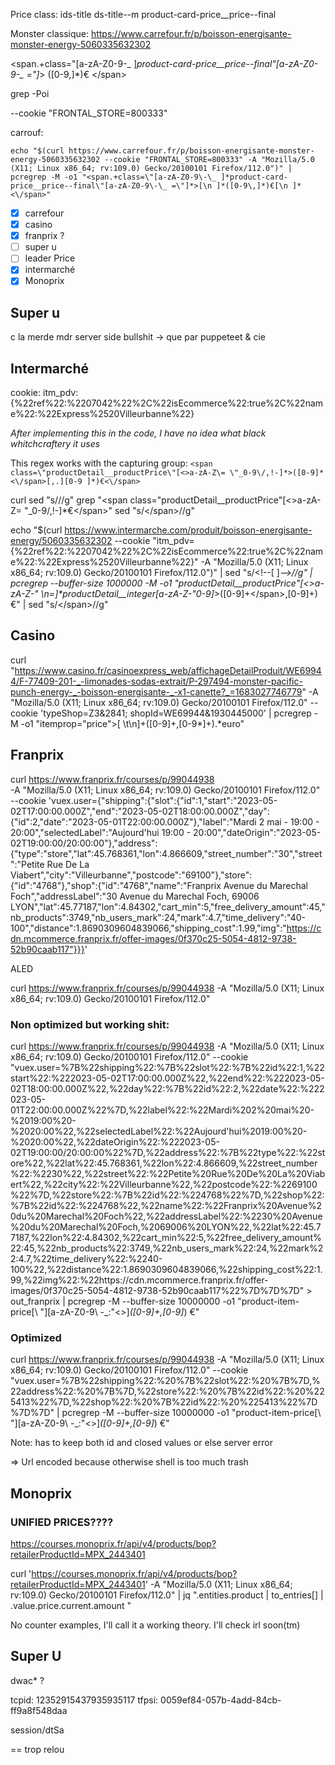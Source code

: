 Price class: ids-title ds-title--m product-card-price__price--final

Monster classique: https://www.carrefour.fr/p/boisson-energisante-monster-energy-5060335632302

<span.+class=\"[a-zA-Z0-9\-\_ ]*product-card-price__price--final\"[a-zA-Z0-9\-\_ =\"]*> ([0-9\,]*)€ <\/span>

grep -Poi

--cookie "FRONTAL_STORE=800333"

carrouf:

```
echo "$(curl https://www.carrefour.fr/p/boisson-energisante-monster-energy-5060335632302 --cookie "FRONTAL_STORE=800333" -A "Mozilla/5.0 (X11; Linux x86_64; rv:109.0) Gecko/20100101 Firefox/112.0")" | pcregrep -M -o1 "<span.+class=\"[a-zA-Z0-9\-\_ ]*product-card-price__price--final\"[a-zA-Z0-9\-\_ =\"]*>[\n ]*([0-9\,]*)€[\n ]*<\/span>"
```


 - [x] carrefour
 - [x] casino
 - [x] franprix ?
 - [ ] super u
 - [ ] leader Price
 - [x] intermarché
 - [x] Monoprix

## Super u

c la merde mdr
server side bullshit -> que par puppeteet & cie


## Intermarché

cookie: itm_pdv: {%22ref%22:%2207042%22%2C%22isEcommerce%22:true%2C%22name%22:%22Express%2520Villeurbanne%22}

*After implementing this in the code, I have no idea what black whitchcraftery it uses*

This regex works with the capturing group: `<span class=\"productDetail__productPrice\"[<>a-zA-Z\= \"_0-9\/,!-]*>([0-9]*<\/span>[,.][0-9 ]*)€<\/span>`

curl
sed "s/<!--[ ]*-->//g"
grep "<span class=\"productDetail__productPrice\"[<>a-zA-Z\= \"_0-9\/,!-]*€<\/span>"
sed "s/<\/span>//g"

echo "$(curl https://www.intermarche.com/produit/boisson-energisante-energy/5060335632302 --cookie "itm_pdv={%22ref%22:%2207042%22%2C%22isEcommerce%22:true%2C%22name%22:%22Express%2520Villeurbanne%22}" -A "Mozilla/5.0 (X11; Linux x86_64; rv:109.0) Gecko/20100101 Firefox/112.0")" | sed "s/<\!--[ ]*-->//g" | pcregrep --buffer-size 1000000 -M -o1 "productDetail__productPrice\"[<>a-zA-Z-_\" \n=]*productDetail__integer[a-zA-Z-_\"0-9]*>([0-9]+<\/span>,[0-9]+) €" | sed "s/<\/span>//g"

## Casino

curl "https://www.casino.fr/casinoexpress_web/affichageDetailProduit/WE69944/F-77409-201-_-limonades-sodas-extrait/P-297494-monster-pacific-punch-energy-_-boisson-energisante-_-x1-canette?_=1683027746779" -A "Mozilla/5.0 (X11; Linux x86_64; rv:109.0) Gecko/20100101 Firefox/112.0" --cookie 'typeShop=Z3&2841; shopId=WE69944&1930445000' | pcregrep -M -o1 "itemprop=\"price\">[ \t\n]+([0-9]+,[0-9*]+).*euro"


## Franprix

curl https://www.franprix.fr/courses/p/99044938 \
    -A "Mozilla/5.0 (X11; Linux x86_64; rv:109.0) Gecko/20100101 Firefox/112.0" \
    --cookie 'vuex.user={"shipping":{"slot":{"id":1,"start":"2023-05-02T17:00:00.000Z","end":"2023-05-02T18:00:00.000Z","day":{"id":2,"date":"2023-05-01T22:00:00.000Z"},"label":"Mardi 2 mai - 19:00 - 20:00","selectedLabel":"Aujourd\'hui 19:00 - 20:00","dateOrigin":"2023-05-02T19:00:00/20:00:00"},"address":{"type":"store","lat":45.768361,"lon":4.866609,"street_number":"30","street":"Petite Rue De La Viabert","city":"Villeurbanne","postcode":"69100"},"store":{"id":"4768"},"shop":{"id":"4768","name":"Franprix Avenue du Marechal Foch","addressLabel":"30 Avenue du Marechal Foch, 69006 LYON","lat":45.77187,"lon":4.84302,"cart_min":5,"free_delivery_amount":45,"nb_products":3749,"nb_users_mark":24,"mark":4.7,"time_delivery":"40-100","distance":1.8690309604839066,"shipping_cost":1.99,"img":"https://cdn.mcommerce.franprix.fr/offer-images/0f370c25-5054-4812-9738-52b90caab117"}}}'



ALED

curl https://www.franprix.fr/courses/p/99044938 -A "Mozilla/5.0 (X11; Linux x86_64; rv:109.0) Gecko/20100101 Firefox/112.0"

### Non optimized but working shit:

curl https://www.franprix.fr/courses/p/99044938 -A "Mozilla/5.0 (X11; Linux x86_64; rv:109.0) Gecko/20100101 Firefox/112.0" --cookie "vuex.user=%7B%22shipping%22:%7B%22slot%22:%7B%22id%22:1,%22start%22:%222023-05-02T17:00:00.000Z%22,%22end%22:%222023-05-02T18:00:00.000Z%22,%22day%22:%7B%22id%22:2,%22date%22:%222023-05-01T22:00:00.000Z%22%7D,%22label%22:%22Mardi%202%20mai%20-%2019:00%20-%2020:00%22,%22selectedLabel%22:%22Aujourd'hui%2019:00%20-%2020:00%22,%22dateOrigin%22:%222023-05-02T19:00:00/20:00:00%22%7D,%22address%22:%7B%22type%22:%22store%22,%22lat%22:45.768361,%22lon%22:4.866609,%22street_number%22:%2230%22,%22street%22:%22Petite%20Rue%20De%20La%20Viabert%22,%22city%22:%22Villeurbanne%22,%22postcode%22:%2269100%22%7D,%22store%22:%7B%22id%22:%224768%22%7D,%22shop%22:%7B%22id%22:%224768%22,%22name%22:%22Franprix%20Avenue%20du%20Marechal%20Foch%22,%22addressLabel%22:%2230%20Avenue%20du%20Marechal%20Foch,%2069006%20LYON%22,%22lat%22:45.77187,%22lon%22:4.84302,%22cart_min%22:5,%22free_delivery_amount%22:45,%22nb_products%22:3749,%22nb_users_mark%22:24,%22mark%22:4.7,%22time_delivery%22:%2240-100%22,%22distance%22:1.8690309604839066,%22shipping_cost%22:1.99,%22img%22:%22https://cdn.mcommerce.franprix.fr/offer-images/0f370c25-5054-4812-9738-52b90caab117%22%7D%7D%7D" > out_franprix | pcregrep -M --buffer-size 10000000 -o1 "product-item-price[\ \"][a-zA-Z0-9\ \-\_\:\"\<\>]*([0-9]+,[0-9]*) €"


### Optimized

curl https://www.franprix.fr/courses/p/99044938 -A "Mozilla/5.0 (X11; Linux x86_64; rv:109.0) Gecko/20100101 Firefox/112.0" --cookie "vuex.user=%7B%22shipping%22:%20%7B%22slot%22:%20%7B%7D,%22address%22:%20%7B%7D,%22store%22:%20%7B%22id%22:%20%225413%22%7D,%22shop%22:%20%7B%22id%22:%20%225413%22%7D%7D%7D" | pcregrep -M --buffer-size 10000000 -o1 "product-item-price[\ \"][a-zA-Z0-9\ \-\_\:\"\<\>]*([0-9]+,[0-9]*) €"

Note: has to keep both id and closed values or else server error

=> Url encoded because otherwise shell is too much trash


## Monoprix

### UNIFIED PRICES????

https://courses.monoprix.fr/api/v4/products/bop?retailerProductId=MPX_2443401


curl 'https://courses.monoprix.fr/api/v4/products/bop?retailerProductId=MPX_2443401' -A "Mozilla/5.0 (X11; Linux x86_64; rv:109.0) Gecko/20100101 Firefox/112.0" | jq ".entities.product | to_entries[] | .value.price.current.amount "

No counter examples, I'll call it a working theory. I'll check irl soon(tm)


## Super U

dwac* ?


tcpid: 12352915437935935117
tfpsi: 0059ef84-057b-4add-84cb-ff9a8f548daa

session/dtSa


== trop relou
